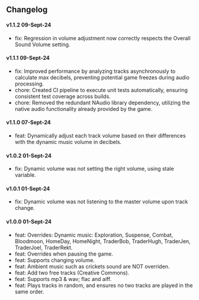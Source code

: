 ## Changelog

#### v1.1.2 09-Sept-24
- fix: Regression in volume adjustment now correctly respects the Overall Sound Volume setting.

#### v1.1.1 09-Sept-24
- fix: Improved performance by analyzing tracks asynchronously to calculate max decibels, preventing potential game freezes during audio processing.  
- chore: Created CI pipeline to execute unit tests automatically, ensuring consistent test coverage across builds.
- chore: Removed the redundant NAudio library dependency, utilizing the native audio functionality already provided by the game.

#### v1.1.0 07-Sept-24

- feat: Dynamically adjust each track volume based on their differences with the dynamic music volume in decibels.
 
#### v1.0.2 01-Sept-24

- fix: Dynamic volume was not setting the right volume, using stale variable.

#### v1.0.1 01-Sept-24

- fix: Dynamic volume was not listening to the master volume upon track change.

#### v1.0.0 01-Sept-24

- feat: Overrides: Dynamic music: Exploration, Suspense, Combat, Bloodmoon, HomeDay, HomeNight, TraderBob, TraderHugh,
  TraderJen, TraderJoel, TraderRekt.
- feat: Overrides when pausing the game.
- feat: Supports changing volume.
- feat: Ambient music such as crickets sound are NOT overriden.
- feat: Add two free tracks (Creative Commons).
- feat: Supports mp3 & wav; flac and aiff.
- feat: Plays tracks in random, and ensures no two tracks are played in the same order.
